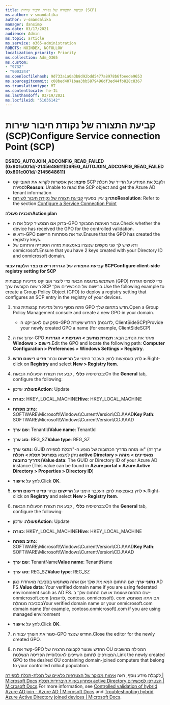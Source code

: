 ```yaml
---
title: קביעת התצורה של נקודת חיבור שירות (SCP)
ms.author: v-smandalika
author: v-smandalika
manager: dansimp
ms.date: 03/17/2021
audience: Admin
ms.topic: article
ms.service: o365-administration
ROBOTS: NOINDEX, NOFOLLOW
localization_priority: Priority
ms.collection: Adm_O365
ms.custom:
- "9732"
- "9003244"
ms.openlocfilehash: 9d733a1a0a3b8d92bdd5477a8978b6fbeede9653
ms.sourcegitcommit: c08bed4071baa3bb5879496df3ed44fb828c8367
ms.translationtype: MT
ms.contentlocale: he-IL
ms.lasthandoff: 03/19/2021
ms.locfileid: "51036142"
---
```

# <a name="configure-service-connection-point-scp"></a><span data-ttu-id="b2121-102">קביעת התצורה של נקודת חיבור שירות (SCP)</span><span class="sxs-lookup"><span data-stu-id="b2121-102">Configure Service connection Point (SCP)</span></span>

<span data-ttu-id="b2121-103">**DSREG_AUTOJOIN_ADCONFIG_READ_FAILED (0x801c001d/-2145648611)**</span><span class="sxs-lookup"><span data-stu-id="b2121-103">**DSREG_AUTOJOIN_ADCONFIG_READ_FAILED (0x801c001d/-2145648611)**</span></span>

- <span data-ttu-id="b2121-104">**סיבה**: אין אפשרות לקרוא את האובייקט SCP ולקבל את המידע על הדייר של תכלת לספירה</span><span class="sxs-lookup"><span data-stu-id="b2121-104">**Reason**: Unable to read the SCP object and get the Azure AD tenant information</span></span>
- <span data-ttu-id="b2121-105">**פתרון**: עיין בסעיף [קביעת תצורה של נקודת חיבור לשירות](https://docs.microsoft.com/azure/active-directory/devices/hybrid-azuread-join-federated-domains#configure-hybrid-azure-ad-join)</span><span class="sxs-lookup"><span data-stu-id="b2121-105">**Resolution**: Refer to the section [Configure a Service Connection Point](https://docs.microsoft.com/azure/active-directory/devices/hybrid-azuread-join-federated-domains#configure-hybrid-azure-ad-join)</span></span>


<span data-ttu-id="b2121-106">**תוכנית פעולה**</span><span class="sxs-lookup"><span data-stu-id="b2121-106">**Action plan**</span></span>

- <span data-ttu-id="b2121-107">בדוק אם המכשיר קיבל את ה-GPO עבור האימות המבוקר.</span><span class="sxs-lookup"><span data-stu-id="b2121-107">Check whether the device has received the GPO for the controlled validation.</span></span>
- <span data-ttu-id="b2121-108">ודא ש-GPO יצר את מפתחות הרישום.</span><span class="sxs-lookup"><span data-stu-id="b2121-108">Ensure that the GPO has created the registry keys.</span></span>
- <span data-ttu-id="b2121-109">ודא שיש לך שני מקשים שנוצרו באמצעות מזהה הספריה והתחום של onmicrosoft.</span><span class="sxs-lookup"><span data-stu-id="b2121-109">Ensure that you have 2 keys created with your Directory ID and onmicrosoft domain.</span></span>

<span data-ttu-id="b2121-110">**קביעת התצורה של הגדרת רישום בצד הלקוח עבור SCP**</span><span class="sxs-lookup"><span data-stu-id="b2121-110">**Configure client-side registry setting for SCP**</span></span>

<span data-ttu-id="b2121-111">השתמש בדוגמה הבאה כדי ליצור אובייקט מדיניות קבוצתית (GPO) כדי לפרוס הגדרת רישום הקובעת ערך SCP ברישום של המכשירים שלך.</span><span class="sxs-lookup"><span data-stu-id="b2121-111">Use the following example to create a Group Policy Object (GPO) to deploy a registry setting that configures an SCP entry in the registry of your devices.</span></span>

1. <span data-ttu-id="b2121-112">פתח מסוף ניהול מדיניות קבוצתית וצור GPO חדש בתחום שלך.</span><span class="sxs-lookup"><span data-stu-id="b2121-112">Open a Group Policy Management console and create a new GPO in your domain.</span></span>
     - <span data-ttu-id="b2121-113">ספק שם לאובייקט ה-GPO החדש שיצרת (לדוגמה, ClientSideSCP)</span><span class="sxs-lookup"><span data-stu-id="b2121-113">Provide your newly created GPO a name (for example, ClientSideSCP)</span></span>

2. <span data-ttu-id="b2121-114">ערוך את ה-GPO ואתר את הנתיב הבא: **תצורת מחשב > העדפות > הגדרות Windows > רישום**.</span><span class="sxs-lookup"><span data-stu-id="b2121-114">Edit the GPO and locate the following path: **Computer Configuration > Preferences > Windows Settings > Registry**.</span></span>

3. <span data-ttu-id="b2121-115">לחץ באמצעות לחצן העכבר הימני על **הרישום** ובחר **פריט רישום חדש >**.</span><span class="sxs-lookup"><span data-stu-id="b2121-115">Right-click on **Registry** and select **New > Registry Item**.</span></span>

4. <span data-ttu-id="b2121-116">בכרטיסיה **כללי** , קבע את תצורת הפעולות הבאות:</span><span class="sxs-lookup"><span data-stu-id="b2121-116">On the **General** tab, configure the following:</span></span>
  
- <span data-ttu-id="b2121-117">**פעולה**: עדכון</span><span class="sxs-lookup"><span data-stu-id="b2121-117">**Action**: Update</span></span>
    
- <span data-ttu-id="b2121-118">**כוורת**: HKEY_LOCAL_MACHINE</span><span class="sxs-lookup"><span data-stu-id="b2121-118">**Hive**: HKEY_LOCAL_MACHINE</span></span>
    
- <span data-ttu-id="b2121-119">**נתיב מפתח**: SOFTWARE\Microsoft\Windows\CurrentVersion\CDJ\AAD</span><span class="sxs-lookup"><span data-stu-id="b2121-119">**Key Path**: SOFTWARE\Microsoft\Windows\CurrentVersion\CDJ\AAD</span></span>
    
- <span data-ttu-id="b2121-120">**שם ערך**: TenantId</span><span class="sxs-lookup"><span data-stu-id="b2121-120">**Value name**: TenantId</span></span>
    
- <span data-ttu-id="b2121-121">**סוג ערך**: REG_SZ</span><span class="sxs-lookup"><span data-stu-id="b2121-121">**Value type**: REG_SZ</span></span>
    
- <span data-ttu-id="b2121-122">**נתוני ערך**: GUID או מזהה מדריך הכתובות של מופע ה-"תכלת לספירה" (ערך זה ניתן למצוא **בפורטל תכלת > תכלת active Directory > מאפיינים > מזהה מדריך כתובות**)</span><span class="sxs-lookup"><span data-stu-id="b2121-122">**Value data**: The GUID or Directory ID of your Azure AD instance (This value can be found in **Azure portal > Azure Active Directory > Properties > Directory ID**)</span></span>
 
- <span data-ttu-id="b2121-123">לחץ על **אישור**.</span><span class="sxs-lookup"><span data-stu-id="b2121-123">Click **OK**.</span></span>
 
5. <span data-ttu-id="b2121-124">לחץ באמצעות לחצן העכבר הימני על **הרישום** ובחר **פריט רישום חדש >**.</span><span class="sxs-lookup"><span data-stu-id="b2121-124">Right-click on **Registry** and select **New > Registry Item**.</span></span>

6. <span data-ttu-id="b2121-125">בכרטיסיה **כללי** , קבע את תצורת הפעולות הבאות:</span><span class="sxs-lookup"><span data-stu-id="b2121-125">On the **General** tab, configure the following:</span></span>
  
- <span data-ttu-id="b2121-126">**פעולה**: עדכון</span><span class="sxs-lookup"><span data-stu-id="b2121-126">**Action**: Update</span></span>
    
- <span data-ttu-id="b2121-127">**כוורת**: HKEY_LOCAL_MACHINE</span><span class="sxs-lookup"><span data-stu-id="b2121-127">**Hive**: HKEY_LOCAL_MACHINE</span></span>
    
- <span data-ttu-id="b2121-128">**נתיב מפתח**: SOFTWARE\Microsoft\Windows\CurrentVersion\CDJ\AAD</span><span class="sxs-lookup"><span data-stu-id="b2121-128">**Key Path**: SOFTWARE\Microsoft\Windows\CurrentVersion\CDJ\AAD</span></span>
    
- <span data-ttu-id="b2121-129">**שם ערך**: TenantName</span><span class="sxs-lookup"><span data-stu-id="b2121-129">**Value name**: TenantName</span></span>
    
- <span data-ttu-id="b2121-130">**סוג ערך**: REG_SZ</span><span class="sxs-lookup"><span data-stu-id="b2121-130">**Value type**: REG_SZ</span></span>
    
- <span data-ttu-id="b2121-131">**נתוני ערך**: שם התחום המאומת שלך אם אתה משתמש בסביבה מאוחדת כגון AD FS.</span><span class="sxs-lookup"><span data-stu-id="b2121-131">**Value data**: Your verified domain name if you are using federated environment such as AD FS.</span></span> <span data-ttu-id="b2121-132">שם התחום שאומת או שם התחום שלך ב-onmicrosoft.com (לדוגמה, contoso. onmicrosoft). com אם אתה משתמש בסביבה מנוהלת</span><span class="sxs-lookup"><span data-stu-id="b2121-132">Your verified domain name or your onmicrosoft.com domain name (for example, contoso.onmicrosoft).com if you are using managed environment</span></span>

- <span data-ttu-id="b2121-133">לחץ על **אישור**.</span><span class="sxs-lookup"><span data-stu-id="b2121-133">Click **OK**.</span></span>

7. <span data-ttu-id="b2121-134">סגור את העורך עבור ה-GPO החדש שנוצר.</span><span class="sxs-lookup"><span data-stu-id="b2121-134">Close the editor for the newly created GPO.</span></span>

8. <span data-ttu-id="b2121-135">קשר את ה-GPO החדש שנוצר לקבוצה הרצויה של OU המכילה מחשבים המצורפים לתחום השייכים לאוכלוסיית הפריסה הנשלטת.</span><span class="sxs-lookup"><span data-stu-id="b2121-135">Link the newly created GPO to the desired OU containing domain-joined computers that belong to your controlled rollout population.</span></span>

<span data-ttu-id="b2121-136">לקבלת מידע נוסף, ראה [אימות מבוקר של הצטרפות כלאיים של תכלת-תכלת לספירה | Microsoft Docs](https://docs.microsoft.com/azure/active-directory/devices/hybrid-azuread-join-control)  [ופתרון בעיות היברידית תכלת active Directory הצטרפו למכשירים | Microsoft Docs](https://docs.microsoft.com/azure/active-directory/devices/troubleshoot-hybrid-join-windows-current).</span><span class="sxs-lookup"><span data-stu-id="b2121-136">For more information, see [Controlled validation of hybrid Azure AD join - Azure AD | Microsoft Docs](https://docs.microsoft.com/azure/active-directory/devices/hybrid-azuread-join-control) and  [Troubleshooting hybrid Azure Active Directory joined devices | Microsoft Docs](https://docs.microsoft.com/azure/active-directory/devices/troubleshoot-hybrid-join-windows-current).</span></span>









